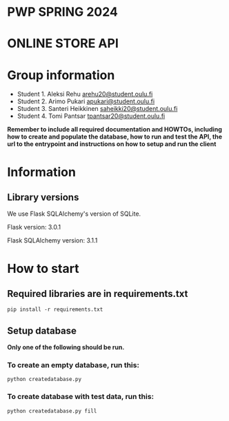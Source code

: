 # PWP SPRING 2024
# ONLINE STORE API
# Group information
* Student 1. Aleksi Rehu arehu20@student.oulu.fi
* Student 2. Arimo Pukari apukari@student.oulu.fi
* Student 3. Santeri Heikkinen saheikki20@student.oulu.fi
* Student 4. Tomi Pantsar tpantsar20@student.oulu.fi

__Remember to include all required documentation and HOWTOs, including how to create and populate the database, how to run and test the API, the url to the entrypoint and instructions on how to setup and run the client__

<!--
Instructions how to setup the database framework and external libraries you might have used, or a link where it is clearly explained.
Instructions on how to setup and populate the database.
-->

# Information

## Library versions

We use Flask SQLAlchemy's version of SQLite. 

Flask version: 3.0.1

Flask SQLAlchemy version: 3.1.1

# How to start
## Required libraries are in requirements.txt
    pip install -r requirements.txt

## Setup database

__Only one of the following should be run.__

### To create an empty database, run this:
    python createdatabase.py

### To create database with test data, run this:
    python createdatabase.py fill
